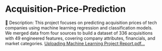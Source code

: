 # Acquisition-Price-Prediction
📌 Description: This project focuses on predicting acquisition prices of tech companies using machine learning regression and classification models. We merged data from four sources to build a dataset of 336 acquisitions with 49 engineered features, covering company attributes, financials, and market categories.
[Uploading Machine Learning Project Report.pdf…]()
